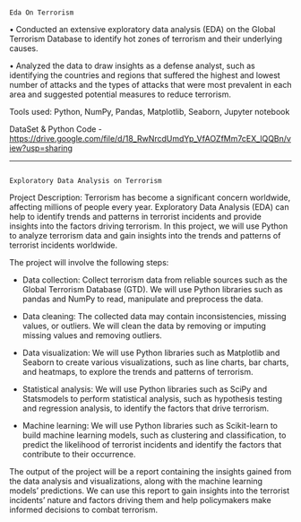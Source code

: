                                                                            Eda On Terrorism

•	Conducted an extensive exploratory data analysis (EDA) on the Global Terrorism Database to identify hot zones of terrorism and their underlying causes.

•	Analyzed the data to draw insights as a defense analyst, such as identifying the countries and regions that suffered the highest and lowest number of attacks and the types of attacks that were most prevalent in each area and suggested potential measures to reduce terrorism.

Tools used: Python, NumPy, Pandas, Matplotlib, Seaborn, Jupyter notebook 

DataSet & Python Code - https://drive.google.com/file/d/18_RwNrcdUmdYp_VfAOZfMm7cEX_lQQBn/view?usp=sharing


------------------------------------------------------------------------------------------------------------------------------------------------------------------


                                                                 Exploratory Data Analysis on Terrorism

Project Description: Terrorism has become a significant concern worldwide, affecting millions of people every year. Exploratory Data Analysis
(EDA) can help to identify trends and patterns in terrorist incidents and provide insights into the factors driving terrorism. In this project, we will
use Python to analyze terrorism data and gain insights into the trends and patterns of terrorist incidents worldwide.

The project will involve the following steps:

* Data collection: Collect terrorism data from reliable sources such as the Global Terrorism Database (GTD). We will use Python libraries such
as pandas and NumPy to read, manipulate and preprocess the data.

* Data cleaning: The collected data may contain inconsistencies, missing values, or outliers. We will clean the data by removing or imputing
missing values and removing outliers.

* Data visualization: We will use Python libraries such as Matplotlib and Seaborn to create various visualizations, such as line charts, bar
charts, and heatmaps, to explore the trends and patterns of terrorism.

* Statistical analysis: We will use Python libraries such as SciPy and Statsmodels to perform statistical analysis, such as hypothesis testing and
regression analysis, to identify the factors that drive terrorism.

* Machine learning: We will use Python libraries such as Scikit-learn to build machine learning models, such as clustering and classification,
to predict the likelihood of terrorist incidents and identify the factors that contribute to their occurrence.

The output of the project will be a report containing the insights gained from the data analysis and visualizations, along with the machine
learning models’ predictions. We can use this report to gain insights into the terrorist incidents’ nature and factors driving them and help
policymakers make informed decisions to combat terrorism.
                                                                           
